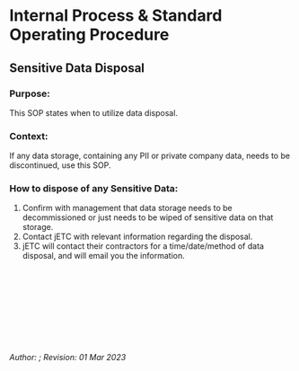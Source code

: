 # Internal Process & Standard Operating Procedure

## Sensitive Data Disposal


### Purpose:
This SOP states when to utilize data disposal. 


### Context:
If any data storage, containing any PII or private company data, needs to be discontinued, use this SOP. 


### How to dispose of any Sensitive Data:
1. Confirm with management that data storage needs to be decommissioned or just needs to be wiped of sensitive data on that storage. 
2. Contact jETC with relevant information regarding the disposal.
3. jETC will contact their contractors for a time/date/method of data disposal, and will email you the information.

<br />
<br />
<br />
<br />
<br />
<br />
<br />
<br />

*Author: ; Revision: 01 Mar 2023*
